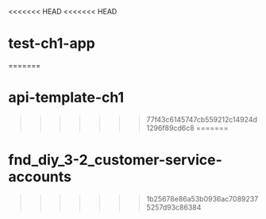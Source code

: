 <<<<<<< HEAD
<<<<<<< HEAD
# test-ch1-app
=======
# api-template-ch1
>>>>>>> 77f43c6145747cb559212c14924d1296f89cd6c8
=======
# fnd_diy_3-2_customer-service-accounts
>>>>>>> 1b25678e86a53b0936ac70892375257d93c86384
